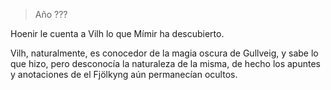 > Año ???

Hoenir le cuenta a Vilh lo que Mímir ha descubierto.

Vilh, naturalmente, es conocedor de la magia oscura de Gullveig, y sabe lo que hizo, pero desconocía la naturaleza de la misma, de hecho los apuntes y anotaciones de el Fjölkyng aún permanecían ocultos.